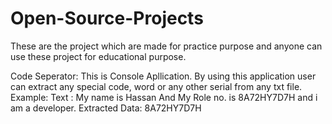 # Open-Source-Projects
These are the project which are made for practice purpose and anyone can use these project for educational purpose.

Code Seperator:
This is Console Apllication. By using this application user can extract any special code, word or any other serial from any txt file.
Example: 
Text : My name is Hassan And My Role no. is 8A72HY7D7H and i am a developer.
Extracted Data: 8A72HY7D7H
